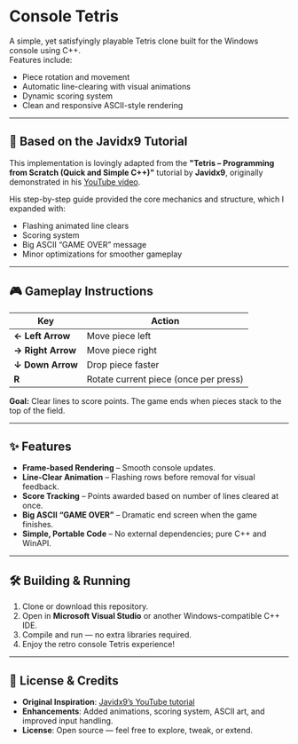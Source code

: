 # Console Tetris

A simple, yet satisfyingly playable Tetris clone built for the Windows console using C++.  
Features include:
- Piece rotation and movement
- Automatic line-clearing with visual animations
- Dynamic scoring system
- Clean and responsive ASCII-style rendering

---

## 🎯 Based on the Javidx9 Tutorial  
This implementation is lovingly adapted from the **"Tetris – Programming from Scratch (Quick and Simple C++)"** tutorial by **Javidx9**, originally demonstrated in his [YouTube video](https://www.youtube.com/watch?v=8OK8_tHeCIA&list=PLrOv9FMX8xJE8NgepZR1etrsU63fDDGxO).  

His step-by-step guide provided the core mechanics and structure, which I expanded with:
- Flashing animated line clears
- Scoring system
- Big ASCII “GAME OVER” message
- Minor optimizations for smoother gameplay

---

## 🎮 Gameplay Instructions

| Key                  | Action                         |
|----------------------|---------------------------------|
| **← Left Arrow**     | Move piece left                 |
| **→ Right Arrow**    | Move piece right                |
| **↓ Down Arrow**     | Drop piece faster               |
| **R**                | Rotate current piece (once per press) |

**Goal:** Clear lines to score points. The game ends when pieces stack to the top of the field.

---

## ✨ Features

- **Frame-based Rendering** – Smooth console updates.
- **Line-Clear Animation** – Flashing rows before removal for visual feedback.
- **Score Tracking** – Points awarded based on number of lines cleared at once.
- **Big ASCII “GAME OVER”** – Dramatic end screen when the game finishes.
- **Simple, Portable Code** – No external dependencies; pure C++ and WinAPI.

---

## 🛠️ Building & Running

1. Clone or download this repository.
2. Open in **Microsoft Visual Studio** or another Windows-compatible C++ IDE.
3. Compile and run — no extra libraries required.
4. Enjoy the retro console Tetris experience!

---

## 📝 License & Credits

- **Original Inspiration**: [Javidx9’s YouTube tutorial](https://www.youtube.com/watch?v=8OK8_tHeCIA&list=PLrOv9FMX8xJE8NgepZR1etrsU63fDDGxO)
- **Enhancements**: Added animations, scoring system, ASCII art, and improved input handling.
- **License**: Open source — feel free to explore, tweak, or extend.


